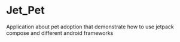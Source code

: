 # Jet_Pet
Application about pet adoption that demonstrate how to use jetpack compose and different android frameworks
